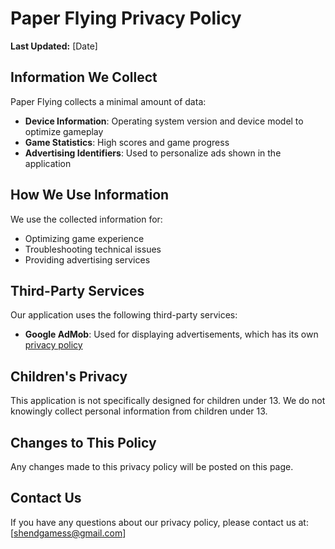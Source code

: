 # Paper Flying Privacy Policy

**Last Updated:** [Date]

## Information We Collect

Paper Flying collects a minimal amount of data:

- **Device Information**: Operating system version and device model to optimize gameplay
- **Game Statistics**: High scores and game progress
- **Advertising Identifiers**: Used to personalize ads shown in the application

## How We Use Information

We use the collected information for:
- Optimizing game experience
- Troubleshooting technical issues
- Providing advertising services

## Third-Party Services

Our application uses the following third-party services:
- **Google AdMob**: Used for displaying advertisements, which has its own [privacy policy](https://policies.google.com/privacy)

## Children's Privacy

This application is not specifically designed for children under 13. We do not knowingly collect personal information from children under 13.

## Changes to This Policy

Any changes made to this privacy policy will be posted on this page.

## Contact Us

If you have any questions about our privacy policy, please contact us at:
[shendgamess@gmail.com]
